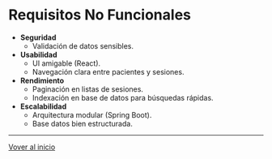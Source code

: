 # Requisitos No Funcionales

- **Seguridad**
	- Validación de datos sensibles.
- **Usabilidad**
	- UI amigable (React).
	- Navegación clara entre pacientes y sesiones.
- **Rendimiento**
	- Paginación en listas de sesiones.
	- Indexación en base de datos para búsquedas rápidas.
- **Escalabilidad**
	- Arquitectura modular (Spring Boot).
	- Base datos bien estructurada.

---
[Vover al inicio](../README.md)